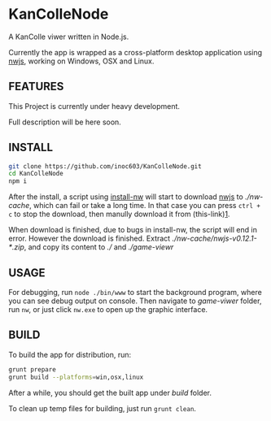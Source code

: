# KanColleNode

A KanColle viwer written in Node.js.

Currently the app is wrapped as a cross-platform desktop application using [nwjs], working on Windows, OSX and Linux.

## FEATURES

This Project is currently under heavy development.

Full description will be here soon.

## INSTALL

```bash
git clone https://github.com/inoc603/KanColleNode.git
cd KanColleNode
npm i
```

After the install, a script using [install-nw] will start to download [nwjs] to *./nw-cache*, which can fail or take a long time. In that case you can press `ctrl + c` to stop the download, then manully download it from (this-link)[1].

When download is finished, due to bugs in install-nw, the script will end in error. However the download is finished. Extract *./nw-cache/nwjs-v0.12.1-\*.zip*, and copy its content to *./* and *./game-viewr*

## USAGE

For debugging, run `node ./bin/www` to start the background program, where you can see debug output on console. Then navigate to *game-viwer* folder, run `nw`, or just click `nw.exe` to open up the graphic interface.

## BUILD

To build the app for distribution, run:

```bash
grunt prepare
grunt build --platforms=win,osx,linux
```

After a while, you should get the built app under *build* folder.

To clean up temp files for building, just run `grunt clean`.

[1]: http://dl.nwjs.io/v0.12.1
[nwjs]: http://nwjs.io/
[install-nw]: https://github.com/davidmarkclements/install-nw


